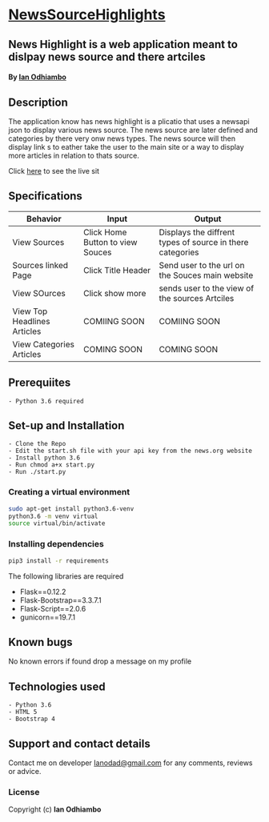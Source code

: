 # [NewsSourceHighlights](https://news-sources-highlight.herokuapp.com/)
## News Highlight is a web application meant to dislpay news source and there artciles 
#### By **[Ian Odhiambo](https://github.com/ianodad)**

## Description
The application know has news highlight is a plicatio that uses a newsapi json to display various news source. The news source
are later defined and categories by there very onw news types. The news source will then display link s to eather take the user to the main site or
a way to display more articles in relation to thats source.

Click [here](https://news-sources-highlight.herokuapp.com/) to see the live sit

## Specifications
| Behavior            | Input                         | Output                        | 
| ------------------- | ----------------------------- | ----------------------------- |
| View Sources | Click Home Button to view Souces| Displays the diffrent types of source in there categories |
| Sources linked Page | Click Title Header | Send user to the url on the Souces main website |
| View  SOurces | Click show more | sends user to the view of the sources Artciles  |
| View Top Headlines Articles | COMIING SOON | COMIING SOON |
| View Categories Articles | COMING SOON | COMING SOON |

## Prerequiites
    - Python 3.6 required
	

## Set-up and Installation
    - Clone the Repo
    - Edit the start.sh file with your api key from the news.org website
    - Install python 3.6
    - Run chmod a+x start.py
    - Run ./start.py

### Creating a virtual environment
```bash
sudo apt-get install python3.6-venv
python3.6 -m venv virtual
source virtual/bin/activate
```

### Installing dependencies
```bash
pip3 install -r requirements
```
The following libraries are required
* Flask==0.12.2
* Flask-Bootstrap==3.3.7.1
* Flask-Script==2.0.6
* gunicorn==19.7.1


## Known bugs
No known errors if found drop a message on my profile

## Technologies used
    - Python 3.6
    - HTML 5
    - Bootstrap 4

## Support and contact details
Contact me on developer Ianodad@gmail.com for any comments, reviews or advice.

### License
Copyright (c) **Ian Odhiambo**
